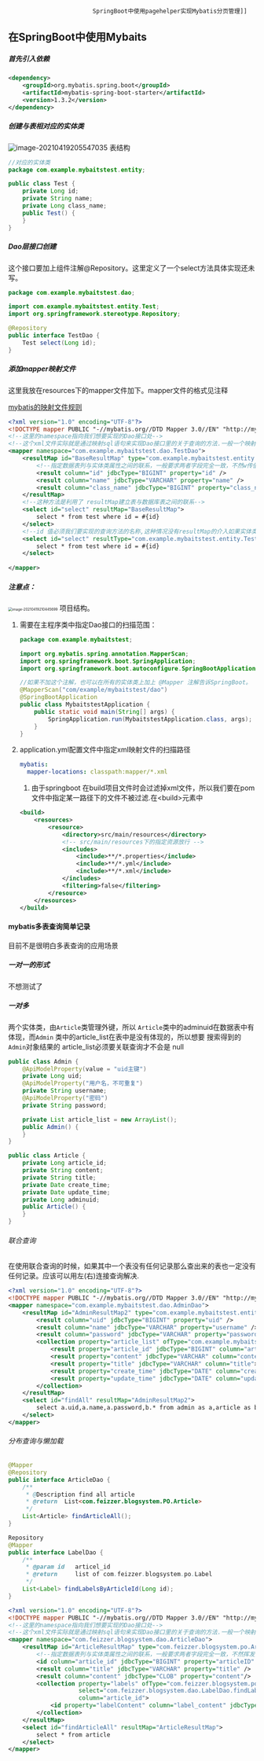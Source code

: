 							SpringBoot中使用pagehelper实现Mybatis分页管理]]

## 在SpringBoot中使用Mybaits

##### 首先引入依赖

```xml
<dependency>
    <groupId>org.mybatis.spring.boot</groupId>
    <artifactId>mybatis-spring-boot-starter</artifactId>
    <version>1.3.2</version>
</dependency>
```

##### 创建与表相对应的实体类

![image-20210419205547035](https://s2.loli.net/2022/04/02/fpNsBye4rAdEcoh.png)  表结构

```java
//对应的实体类
package com.example.mybaitstest.entity;

public class Test {
    private Long id;
    private String name;
    private Long class_name;
    public Test() {
    }
}
```

##### Dao层接口创建

这个接口要加上组件注解@Repository。这里定义了一个select方法具体实现还未写。

```java
package com.example.mybaitstest.dao;

import com.example.mybaitstest.entity.Test;
import org.springframework.stereotype.Repository;

@Repository
public interface TestDao {
    Test select(Long id);
}
```

##### 添加mapper映射文件

这里我放在resources下的mapper文件加下。mapper文件的格式见注释

[mybatis的映射文件规则](https://mybatis.org/mybatis-3/zh/sqlmap-xml.html) 



```xml
<?xml version="1.0" encoding="UTF-8"?>
<!DOCTYPE mapper PUBLIC "-//mybatis.org//DTD Mapper 3.0//EN" "http://mybatis.org/dtd/mybatis-3-mapper.dtd">
<!--这里的namespace指向我们想要实现的Dao接口处-->
<!--这个xml文件实际就是通过映射sql语句来实现Dao接口里的关于查询的方法.一般一个映射文件对应一个Dao接口-->
<mapper namespace="com.example.mybaitstest.dao.TestDao">
    <resultMap id="BaseResultMap" type="com.example.mybaitstest.entity.Test">
        <!--指定数据表列与实体类属性之间的联系，一般要求两者字段完全一致，不然w传值-->
        <result column="id" jdbcType="BIGINT" property="id" />
        <result column="name" jdbcType="VARCHAR" property="name" />
        <result column="class_name" jdbcType="BIGINT" property="class_name"/>
    </resultMap>
    <!--这种方法是利用了 resultMap建立表与数据库表之间的联系-->
    <select id="select" resultMap="BaseResultMap">
        select * from test where id = #{id}
    </select>
    <!--id 值必须我们要实现的查询方法的名称,这种情况没有resultMap的介入如果实体类属性名和数据表字段名不一样就会导致该数据查不			到-->
    <select id="select" resultType="com.example.mybaitstest.entity.Test">
        select * from test where id = #{id}
    </select>
    
</mapper>
```

##### 注意点：

<img src="https://s2.loli.net/2022/04/02/hkpx6T1JeDAbHwv.png" alt="image-20210419210445699" style="zoom:50%;" /> 项目结构。

1. 需要在主程序类中指定Dao接口的扫描范围：

   ```java
   package com.example.mybaitstest;
   
   import org.mybatis.spring.annotation.MapperScan;
   import org.springframework.boot.SpringApplication;
   import org.springframework.boot.autoconfigure.SpringBootApplication;
   
   //如果不加这个注解，也可以在所有的实体类上加上 @Mapper 注解告诉SpringBoot。
   @MapperScan("com/example/mybaitstest/dao")
   @SpringBootApplication
   public class MybaitstestApplication {
       public static void main(String[] args) {
           SpringApplication.run(MybaitstestApplication.class, args);
       }
   }
   ```

2. application.yml配置文件中指定xml映射文件的扫描路径

   ```yml
   mybatis:
     mapper-locations: classpath:mapper/*.xml
   ```

   1. 由于springboot 在build项目文件时会过滤掉xml文件，所以我们要在pom文件中指定某一路径下的文件不被过滤.在\<build\>元素中

   ```xml
   <build>
       <resources>
           <resource>
               <directory>src/main/resources</directory>
               <!-- src/main/resources下的指定资源放行 -->
               <includes>
                   <include>**/*.properties</include>
                   <include>**/*.yml</include>
                   <include>**/*.xml</include>
               </includes>
               <filtering>false</filtering>
           </resource>
       </resources>
   </build>
   ```

#### mybatis多表查询简单记录

目前不是很明白多表查询的应用场景

##### 一对一的形式

不想测试了

##### 一对多

两个实体类，由`Article`类管理外键，所以 `Article`类中的adminuid在数据表中有体现，而`Admin` 类中的article_list在表中是没有体现的，所以想要 搜索得到的 `Admin`对象结果的 article_list必须要关联查询才不会是 null

```java
public class Admin {
    @ApiModelProperty(value = "uid主键")
    private Long uid;
    @ApiModelProperty("用户名，不可重复")
    private String username;
    @ApiModelProperty("密码")
    private String password;

    private List article_list = new ArrayList();
    public Admin() {
    }
}
```

```java
public class Article {
    private Long article_id;
    private String content;
    private String title;
    private Date create_time;
    private Date update_time;
    private Long adminuid;
    public Article() {
    }
}
```

###### 联合查询  

在使用联合查询的时候，如果其中一个表没有任何记录那么查出来的表也一定没有任何记录。应该可以用左(右)连接查询解决.

```xml
<?xml version="1.0" encoding="UTF-8"?>
<!DOCTYPE mapper PUBLIC "-//mybatis.org//DTD Mapper 3.0//EN" "http://mybatis.org/dtd/mybatis-3-mapper.dtd">
<mapper namespace="com.example.mybaitstest.dao.AdminDao">
    <resultMap id="AdminResultMap2" type="com.example.mybaitstest.entity.Admin">
        <result column="uid" jdbcType="BIGINT" property="uid" />
        <result column="name" jdbcType="VARCHAR" property="username" />
        <result column="password" jdbcType="VARCHAR" property="password"/>
        <collection property="article_list" ofType="com.example.mybaitstest.entity.Article">
            <result property="article_id" jdbcType="BIGINT" column="article"></result>
            <result property="content" jdbcType="VARCHAR" column="content"></result>
            <result property="title" jdbcType="VARCHAR" column="title"></result>
            <result property="create_time" jdbcType="DATE" column="create_time"></result>
            <result property="update_time" jdbcType="DATE" column="update_time"></result>
        </collection>
    </resultMap>
    <select id="findAll" resultMap="AdminResultMap2">
        select a.uid,a.name,a.password,b.* from admin as a,article as b where a.uid=#{id} and b.adminuid=a.uid;
    </select>
</mapper>
```

###### 分布查询与懒加载

```java
@Mapper
@Repository
public interface ArticleDao {
    /**
     * @Description find all article
     * @return  List<com.feizzer.blogsystem.PO.Article>
     */
    List<Article> findArticleAll();
}
```

```java
Repository
@Mapper
public interface LabelDao {
    /**
     * @param id   articel_id
     * @return     list of com.feizzer.blogsystem.po.Label
     */
    List<Label> findLabelsByArticleId(Long id);
}
```

```xml
<?xml version="1.0" encoding="UTF-8"?>
<!DOCTYPE mapper PUBLIC "-//mybatis.org//DTD Mapper 3.0//EN" "http://mybatis.org/dtd/mybatis-3-mapper.dtd">
<!--这里的namespace指向我们想要实现的Dao接口处-->
<!--这个xml文件实际就是通过映射sql语句来实现Dao接口里的关于查询的方法.一般一个映射文件对应一个Dao接口-->
<mapper namespace="com.feizzer.blogsystem.dao.ArticleDao">
    <resultMap id="ArticleResultMap" type="com.feizzer.blogsystem.po.Article">
        <!--指定数据表列与实体类属性之间的联系，一般要求两者字段完全一致，不然挥发传值-->
        <id column="article_id" jdbcType="BIGINT" property="articleID" />
        <result column="title" jdbcType="VARCHAR" property="title" />
        <result column="content" jdbcType="CLOB" property="content"/>
        <collection property="labels" ofType="com.feizzer.blogsystem.po.Label"
                    select="com.feizzer.blogsystem.dao.LabelDao.findLabelsByArticleId"
                    column="article_id">
            <id property="labelContent" column="label_content" jdbcType="VARCHAR"/>
        </collection>
    </resultMap>
    <select id="findArticleAll" resultMap="ArticleResultMap">
        select * from article
    </select>
</mapper>
```

